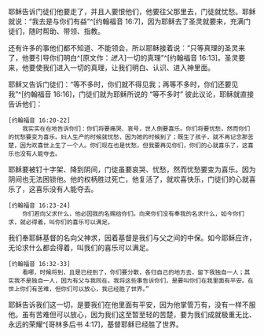 耶稣告诉门徒们他要走了，并且人要恨他们，他要往父那里去，门徒就忧愁。耶稣就说：“我去是与你们有益”^[约翰福音 16:7]，因为耶稣去了圣灵就要来，充满门徒们，随时帮助、带领、指教。

还有许多的事他们都不知道、不能领会，所以耶稣接着说：“只等真理的圣灵来了，他要引导你们明白^[原文作：*进入*]一切的真理”^[约翰福音 16:13]。圣灵要来，他要使我们进入一切的真理，让我们明白、认识、进入神里面。

耶稣又告诉门徒们：“等不多时，你们就不得见我；再等不多时，你们还要见我”^[约翰福音 16:16]，门徒们就为耶稣所说的 “等不多时” 彼此议论，耶稣就直接告诉他们：

    [约翰福音 16:20-22]
        我实实在在地告诉你们：你们将要痛哭、哀号，世人倒要喜乐。你们将要忧愁，然而你们的忧愁要变为喜乐。妇人生产的时候就忧愁，因为她的时候到了；既生了孩子，就不再记念那苦楚，因为欢喜世上生了一个人。你们现在也是忧愁，但我要再见你们，你们的心就喜乐了，这喜乐也没有人能夺去。

耶稣要被钉十字架、降到阴间，门徒虽要哀哭、忧愁，然而忧愁要变为喜乐。因为阴间也无法困锁他。他的权柄胜过死亡，他复活了，就欢喜快乐，门徒们的心就喜乐了，这喜乐没有人能夺去。

    [约翰福音 16:23-24]
        你们若向父求什么，他必因我的名赐给你们。向来你们没有奉我的名求什么，如今你们求，就必得着，叫你们的喜乐可以满足。

我们奉耶稣基督的名向父神求，因着基督是我们与父之间的中保。如今耶稣应许，无论求什么都会得着，叫我们的喜乐可以满足。

    [约翰福音 16:32-33]
        看哪，时候将到，且是已经到了，你们要分散，各归自己的地方去，留下我独自一人；其实我不是独自一人，因为有父与我同在。我将这些事告诉你们，是要叫你们在我里面有平安。在世上你们有苦难，但你们可以放心，我已经胜了世界。”

耶稣告诉我们这一切，是要我们在他里面有平安，因为他掌管万有，没有一样不服他。虽有苦难但可以放心，因为我们这至暂至轻的苦楚，要为我们成就极重无比、永远的荣耀^[哥林多后书 4:17]，基督耶稣已经胜了世界。
